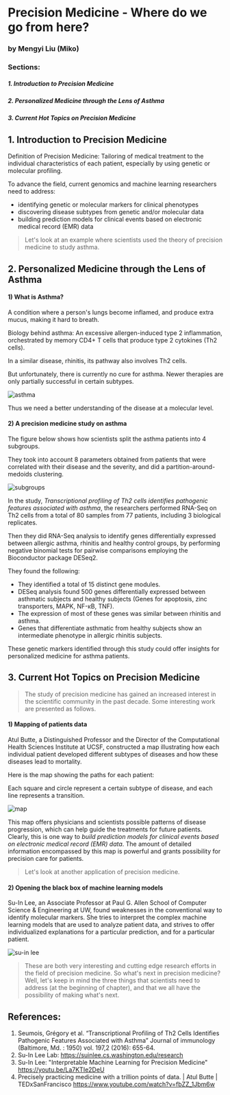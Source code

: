 # Precision Medicine - Where do we go from here?
### by Mengyi Liu (Miko)

### Sections:
##### 1. Introduction to Precision Medicine
##### 2. Personalized Medicine through the Lens of Asthma
##### 3. Current Hot Topics on Precision Medicine

## 1. Introduction to Precision Medicine
Definition of Precision Medicine: Tailoring of medical treatment to the individual characteristics of each patient, especially by using genetic or molecular profiling.

To advance the field, current genomics and machine learning researchers need to address:

- identifying genetic or molecular markers for clinical phenotypes
- discovering disease subtypes from genetic and/or molecular data
- building prediction models for clinical events based on electronic medical record (EMR) data

> Let's look at an example where scientists used the theory of precision medicine to study asthma.

## 2. Personalized Medicine through the Lens of Asthma

#### 1) What is Asthma?
A condition where a person's lungs become inflamed, and produce extra mucus, making it hard to breath. 

Biology behind asthma: An excessive allergen-induced type 2 inflammation, orchestrated by memory CD4+ T cells that produce type 2 cytokines (Th2 cells).

In a similar disease, rhinitis, its pathway also involves Th2 cells.

But unfortunately, there is currently no cure for asthma. Newer therapies are only partially successful in certain subtypes.

![asthma](https://github.com/miko-798/BENG_183_mini_lecture/blob/master/asthma.png)

Thus we need a better understanding of the disease at a molecular level.

#### 2) A precision medicine study on asthma 

The figure below shows how scientists split the asthma patients into 4 subgroups. 

They took into account 8 parameters obtained from patients that were correlated with their disease and the severity, and did a partition-around-medoids clustering.

![subgroups](https://github.com/miko-798/BENG_183_mini_lecture/blob/master/subgroups.png)

In the study, *Transcriptional profiling of Th2 cells identifies pathogenic features associated with asthma*, the researchers performed RNA-Seq on Th2 cells from a total of 80 samples from 77 patients, including 3 biological replicates.

Then they did RNA-Seq analysis to identify genes differentially expressed between allergic asthma, rhinitis and healthy control groups, by performing negative binomial tests for pairwise comparisons employing the Bioconductor package DESeq2.

They found the following:

- They identified a total of 15 distinct gene modules.
- DESeq analysis found 500 genes differentially expressed between asthmatic subjects and healthy subjects (Genes for apoptosis, zinc transporters, MAPK, NF-κB, TNF).
- The expression of most of these genes was similar between rhinitis and asthma.
- Genes that differentiate asthmatic from healthy subjects show an intermediate phenotype in allergic rhinitis subjects.

These genetic markers identified through this study could offer insights for personalized medicine for asthma patients.

## 3. Current Hot Topics on Precision Medicine

> The study of precision medicine has gained an increased interest in the scientific community in the past decade. Some interesting work are presented as follows.

#### 1) Mapping of patients data

Atul Butte, a Distinguished Professor and the Director of the Computational Health Sciences Institute at UCSF, constructed a map illustrating how each individual patient developed different subtypes of diseases and how these diseases lead to mortality. 

Here is the map showing the paths for each patient:

Each square and circle represent a certain subtype of disease, and each line represents a transition. 

![map](https://github.com/miko-798/BENG_183_mini_lecture/blob/master/map.png)

This map offers physicians and scientists possible patterns of disease progression, which can help guide the treatments for future patients. Clearly, this is one way to *build prediction models for clinical events based on electronic medical record (EMR) data*. The amount of detailed information encompassed by this map is powerful and grants possibility for precision care for patients.
 
> Let's look at another application of precision medicine.

#### 2) Opening the black box of machine learning models

Su-In Lee, an Associate Professor at Paul G. Allen School of Computer Science & Engineering at UW, found weaknesses in the conventional way to identify molecular markers. She tries to interpret the complex machine learning models that are used to analyze patient data, and strives to offer individualized explanations for a particular prediction, and for a particular patient. 

![su-in lee](https://github.com/miko-798/BENG_183_mini_lecture/blob/master/su-in%20lee.png)


> These are both very interesting and cutting edge research efforts in the field of precision medicine. So what's next in precision medicine? Well, let's keep in mind the three things that scientists need to address (at the beginning of chapter), and that we all have the possibility of making what's next.


## References:
1. Seumois, Grégory et al. “Transcriptional Profiling of Th2 Cells Identifies Pathogenic Features Associated with Asthma” Journal of immunology (Baltimore, Md. : 1950) vol. 197,2 (2016): 655-64.
2. Su-In Lee Lab: https://suinlee.cs.washington.edu/research
3. Su-In Lee: "Interpretable Machine Learning for Precision Medicine" https://youtu.be/La7KTIe2DeU
4. Precisely practicing medicine with a trillion points of data. | Atul Butte | TEDxSanFrancisco https://www.youtube.com/watch?v=fbZZ_1Jbm6w












